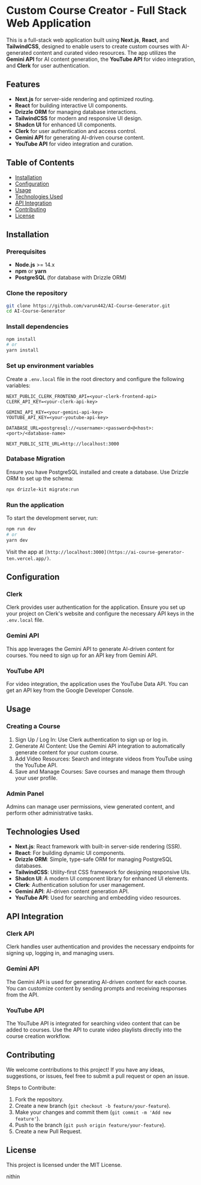 # Custom Course Creator - Full Stack Web Application

This is a full-stack web application built using **Next.js**, **React**, and **TailwindCSS**, designed to enable users to create custom courses with AI-generated content and curated video resources. The app utilizes the **Gemini API** for AI content generation, the **YouTube API** for video integration, and **Clerk** for user authentication.

## Features
- **Next.js** for server-side rendering and optimized routing.
- **React** for building interactive UI components.
- **Drizzle ORM** for managing database interactions.
- **TailwindCSS** for modern and responsive UI design.
- **Shadcn UI** for enhanced UI components.
- **Clerk** for user authentication and access control.
- **Gemini API** for generating AI-driven course content.
- **YouTube API** for video integration and curation.

## Table of Contents
- [Installation](#installation)
- [Configuration](#configuration)
- [Usage](#usage)
- [Technologies Used](#technologies-used)
- [API Integration](#api-integration)
- [Contributing](#contributing)
- [License](#license)

## Installation

### Prerequisites
- **Node.js** >= 14.x
- **npm** or **yarn**
- **PostgreSQL** (for database with Drizzle ORM)

### Clone the repository
```bash
git clone https://github.com/varun442/AI-Course-Generator.git
cd AI-Course-Generator
```

### Install dependencies
```bash
npm install
# or
yarn install
```

### Set up environment variables
Create a `.env.local` file in the root directory and configure the following variables:

```plaintext
NEXT_PUBLIC_CLERK_FRONTEND_API=<your-clerk-frontend-api>
CLERK_API_KEY=<your-clerk-api-key>

GEMINI_API_KEY=<your-gemini-api-key>
YOUTUBE_API_KEY=<your-youtube-api-key>

DATABASE_URL=postgresql://<username>:<password>@<host>:<port>/<database-name>

NEXT_PUBLIC_SITE_URL=http://localhost:3000
```

### Database Migration
Ensure you have PostgreSQL installed and create a database. Use Drizzle ORM to set up the schema:

```bash
npx drizzle-kit migrate:run
```

### Run the application
To start the development server, run:

```bash
npm run dev
# or
yarn dev
```

Visit the app at `[http://localhost:3000](https://ai-course-generator-ten.vercel.app/)`.

## Configuration

### Clerk
Clerk provides user authentication for the application. Ensure you set up your project on Clerk's website and configure the necessary API keys in the `.env.local` file.

### Gemini API
This app leverages the Gemini API to generate AI-driven content for courses. You need to sign up for an API key from Gemini API.

### YouTube API
For video integration, the application uses the YouTube Data API. You can get an API key from the Google Developer Console.

## Usage

### Creating a Course
1. Sign Up / Log In: Use Clerk authentication to sign up or log in.
2. Generate AI Content: Use the Gemini API integration to automatically generate content for your custom course.
3. Add Video Resources: Search and integrate videos from YouTube using the YouTube API.
4. Save and Manage Courses: Save courses and manage them through your user profile.

### Admin Panel
Admins can manage user permissions, view generated content, and perform other administrative tasks.

## Technologies Used
- **Next.js**: React framework with built-in server-side rendering (SSR).
- **React**: For building dynamic UI components.
- **Drizzle ORM**: Simple, type-safe ORM for managing PostgreSQL databases.
- **TailwindCSS**: Utility-first CSS framework for designing responsive UIs.
- **Shadcn UI**: A modern UI component library for enhanced UI elements.
- **Clerk**: Authentication solution for user management.
- **Gemini API**: AI-driven content generation API.
- **YouTube API**: Used for searching and embedding video resources.

## API Integration

### Clerk API
Clerk handles user authentication and provides the necessary endpoints for signing up, logging in, and managing users.

### Gemini API
The Gemini API is used for generating AI-driven content for each course. You can customize content by sending prompts and receiving responses from the API.

### YouTube API
The YouTube API is integrated for searching video content that can be added to courses. Use the API to curate video playlists directly into the course creation workflow.

## Contributing
We welcome contributions to this project! If you have any ideas, suggestions, or issues, feel free to submit a pull request or open an issue.

Steps to Contribute:
1. Fork the repository.
2. Create a new branch (`git checkout -b feature/your-feature`).
3. Make your changes and commit them (`git commit -m 'Add new feature'`).
4. Push to the branch (`git push origin feature/your-feature`).
5. Create a new Pull Request.

## License
This project is licensed under the MIT License.


nithin